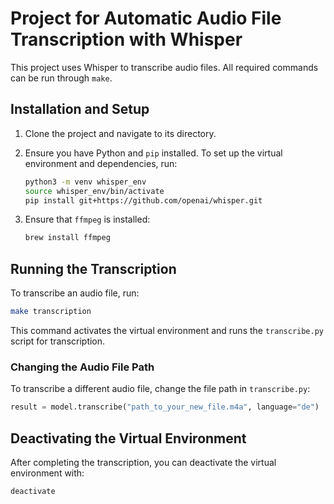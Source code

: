 
# Project for Automatic Audio File Transcription with Whisper

This project uses Whisper to transcribe audio files. All required commands can be run through `make`.

## Installation and Setup

1. Clone the project and navigate to its directory.
2. Ensure you have Python and `pip` installed. To set up the virtual environment and dependencies, run:

   ```bash
   python3 -m venv whisper_env
   source whisper_env/bin/activate
   pip install git+https://github.com/openai/whisper.git
   ```

3. Ensure that `ffmpeg` is installed:

   ```bash
   brew install ffmpeg
   ```

## Running the Transcription

To transcribe an audio file, run:

```bash
make transcription
```

This command activates the virtual environment and runs the `transcribe.py` script for transcription.

### Changing the Audio File Path

To transcribe a different audio file, change the file path in `transcribe.py`:

```python
result = model.transcribe("path_to_your_new_file.m4a", language="de")
```

## Deactivating the Virtual Environment

After completing the transcription, you can deactivate the virtual environment with:

```bash
deactivate
```
